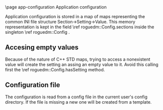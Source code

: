 \page app-configuration Application configuration

Application configuration is stored in a map of maps representing the
common INI file structure Section->Setting->Value. This memory representation
is kept in the field \ref roguedm::Config.sections inside the singleton
\ref roguedm::Config .

## Accesing empty values

Because of the nature of C++ STD maps, trying to access a nonexistent value
will create the setting an assing an empty value to it. Avoid this calling
first the \ref roguedm::Config.hasSetting method.

## Configuration file

The configuration is read from a config file in the current user's config
directory. If the file is missing a new one will be created from a template.